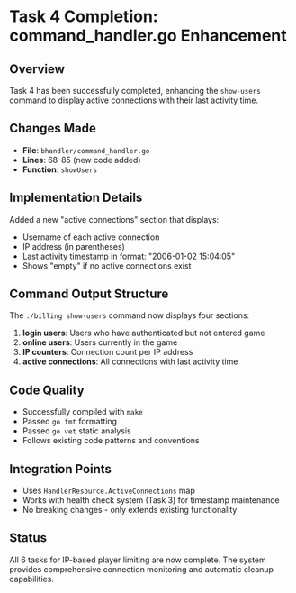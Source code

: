 # Task 4 Completion: command_handler.go Enhancement

## Overview
Task 4 has been successfully completed, enhancing the `show-users` command to display active connections with their last activity time.

## Changes Made
- **File**: `bhandler/command_handler.go`
- **Lines**: 68-85 (new code added)
- **Function**: `showUsers`

## Implementation Details
Added a new "active connections" section that displays:
- Username of each active connection
- IP address (in parentheses)
- Last activity timestamp in format: "2006-01-02 15:04:05"
- Shows "empty" if no active connections exist

## Command Output Structure
The `./billing show-users` command now displays four sections:
1. **login users**: Users who have authenticated but not entered game
2. **online users**: Users currently in the game
3. **IP counters**: Connection count per IP address
4. **active connections**: All connections with last activity time

## Code Quality
- Successfully compiled with `make`
- Passed `go fmt` formatting
- Passed `go vet` static analysis
- Follows existing code patterns and conventions

## Integration Points
- Uses `HandlerResource.ActiveConnections` map
- Works with health check system (Task 3) for timestamp maintenance
- No breaking changes - only extends existing functionality

## Status
All 6 tasks for IP-based player limiting are now complete. The system provides comprehensive connection monitoring and automatic cleanup capabilities.